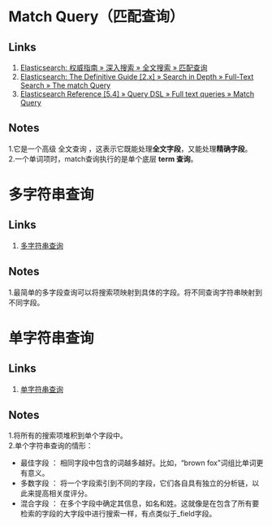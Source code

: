 
# Match Query（匹配查询） #
## Links ##
1. [Elasticsearch: 权威指南 » 深入搜索 » 全文搜索 » 匹配查询](http://106.186.120.253/preview/match-query.html)
2. [Elasticsearch: The Definitive Guide [2.x] » Search in Depth » Full-Text Search » The match Query](https://www.elastic.co/guide/en/elasticsearch/guide/2.x/match-query.html)
3. [Elasticsearch Reference [5.4] » Query DSL » Full text queries » Match Query](https://www.elastic.co/guide/en/elasticsearch/reference/5.4/query-dsl-match-query.html)
## Notes ##
1.它是一个高级 全文查询 ，这表示它既能处理**全文字段**，又能处理**精确字段**。  
2.一个单词项时，match查询执行的是单个底层 **term 查询**。

# 多字符串查询 #
## Links ##
1. [多字符串查询](http://106.186.120.253/preview/multi-query-strings.html)
## Notes ##
1.最简单的多字段查询可以将搜索项映射到具体的字段。将不同查询字符串映射到不同字段。

# 单字符串查询 #
## Links ##
1. [单字符串查询](http://106.186.120.253/preview/_single_query_string.html)
## Notes ##
1.将所有的搜索项堆积到单个字段中。  
2.单个字符串查询的情形：  
- 最佳字段 ： 相同字段中包含的词越多越好。比如，“brown fox”词组比单词更有意义。
- 多数字段 ： 将一个字段索引到不同的字段，它们各自具有独立的分析链，以此来提高相关度评分。
- 混合字段 ： 在多个字段中确定其信息，如名和姓。这就像是在包含了所有要检索的字段的大字段中进行搜索一样，有点类似于_field字段。



